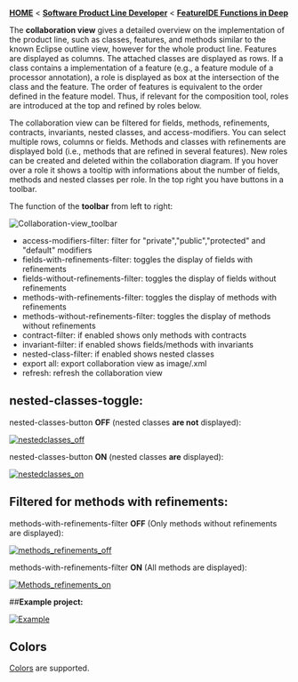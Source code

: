 <!-- Breadcrumb -->
[**HOME**](https://github.com/FeatureIDE/FeatureIDE/wiki) < [**Software Product Line Developer**](https://github.com/FeatureIDE/FeatureIDE/wiki/Software-Product-Line-Developer) < [**FeatureIDE Functions in Deep**](https://github.com/FeatureIDE/FeatureIDE/wiki/FeatureIDE-Functions-in-Deep)

<!-- Introduction -->
The **collaboration view** gives a detailed overview on the implementation of the product line, such as classes, features, and methods similar to the known Eclipse outline view, however for the whole product line. Features are displayed as columns. The attached classes are displayed as rows. If a class contains a implementation of a feature (e.g., a feature module of a processor annotation), a role is displayed as box at the intersection of the class and the feature.
The order of features is equivalent to the order defined in the feature model. Thus, if relevant for the composition tool, roles are introduced at the top and refined by roles below. 

<!-- Outline -->

<!-- Content -->
The collaboration view can be filtered for fields, methods, refinements, contracts, invariants, nested classes, and access-modifiers. You can select multiple rows, columns or fields. Methods and classes with refinements are displayed bold (i.e., methods that are refined in several features). New roles can be created and deleted within the collaboration diagram. If you hover over a role it shows a tooltip with informations about the number of fields, methods and nested classes per role. In the top right you have buttons in a toolbar.

The function of the **toolbar** from left to right: 

![Collaboration-view_toolbar](https://github.com/FeatureIDE/FeatureIDE/wiki/Assets/Collaboration-Diagram/toolbar.PNG) 

* access-modifiers-filter: filter for "private","public","protected" and "default" modifiers
* fields-with-refinements-filter: toggles the display of fields with refinements
* fields-without-refinements-filter: toggles the display of fields without refinements
* methods-with-refinements-filter: toggles the display of methods with refinements
* methods-without-refinements-filter: toggles the display of methods without refinements
* contract-filter: if enabled shows only methods with contracts
* invariant-filter: if enabled shows fields/methods with invariants
* nested-class-filter: if enabled shows nested classes
* export all: export collaboration view as image/.xml
* refresh: refresh the collaboration view

## nested-classes-toggle:

nested-classes-button **OFF** (nested classes **are not** displayed):

[![nestedclasses_off](https://github.com/FeatureIDE/FeatureIDE/wiki/Assets/Collaboration-Diagram/overview_nested_off.PNG)](https://github.com/FeatureIDE/FeatureIDE/wiki/Assets/Collaboration-Diagram/overview_nested_off.PNG) 

nested-classes-button **ON** (nested classes **are** displayed):

[![nestedclasses_on](https://github.com/FeatureIDE/FeatureIDE/wiki/Assets/Collaboration-Diagram/overview_nested_on.PNG)](https://github.com/FeatureIDE/FeatureIDE/wiki/Assets/Collaboration-Diagram/overview_nested_on.PNG) 


## Filtered for methods with refinements:

methods-with-refinements-filter **OFF** (Only methods without refinements are displayed):                    
    
[![methods_refinements_off](https://github.com/FeatureIDE/FeatureIDE/wiki/Assets/Collaboration-Diagram/overview_method_withrefinements_off.PNG)](https://github.com/FeatureIDE/FeatureIDE/wiki/Assets/Collaboration-Diagram/overview_method_withrefinements_off.PNG)

methods-with-refinements-filter **ON** (All methods are displayed):    
 
[![Methods_refinements_on](https://github.com/FeatureIDE/FeatureIDE/wiki/Assets/Collaboration-Diagram/overview_method_withrefinements_on.PNG)
](https://github.com/FeatureIDE/FeatureIDE/wiki/Assets/Collaboration-Diagram/overview_method_withrefinements_on.PNG)

##**Example project:**

[![Example](https://github.com/FeatureIDE/FeatureIDE/wiki/Assets/Collaboration-Diagram/example.PNG)](https://github.com/FeatureIDE/FeatureIDE/wiki/Assets/Collaboration-Diagram/example.PNG)

## Colors

[Colors](https://github.com/FeatureIDE/FeatureIDE/wiki/Colors) are supported.